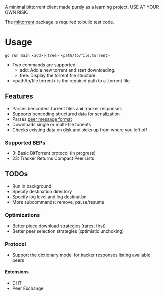 A minimal bittorrent client made purely as a learning project, USE AT YOUR OWN RISK.

The [mktorrent](github.com/pobrn/mktorrent/) package is required to build test code.

# Usage
```console
go run main <add>|<tree> <path/to/file.torrent>
```

- Two commands are supported:
  - add: Add a new torrent and start downloading.
  - tree: Display the torrent file structure.
- <path/to/file.torrent> is the required path to a .torrent file.

## Features
- Parses bencoded .torrent files and tracker responses
- Supports bencoding structured data for serialization
- Parses [peer message format](https://wiki.theory.org/BitTorrentSpecification#Messages)
- Downloads single or multi-file torrents
- Checks existing data on disk and picks up from where you left off

### Supported BEPs
- 3: Basic BitTorrent protocol (in progress)
- 23: Tracker Returns Compact Peer Lists

## TODOs
- Run in background
- Specify destination directory
- Specify log level and log destination
- More subcommands: remove, pause/resume

### Optimizations
- Better piece download strategies (rarest first)
- Better peer selection strategies (optimistic unchoking)

### Protocol
- Support the dictionary model for tracker responses listing available peers
#### Extensions
- DHT
- Peer Exchange

